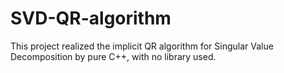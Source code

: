 # SVD-QR-algorithm

This project realized the implicit QR algorithm for Singular Value Decomposition by pure C++, with no library used.
